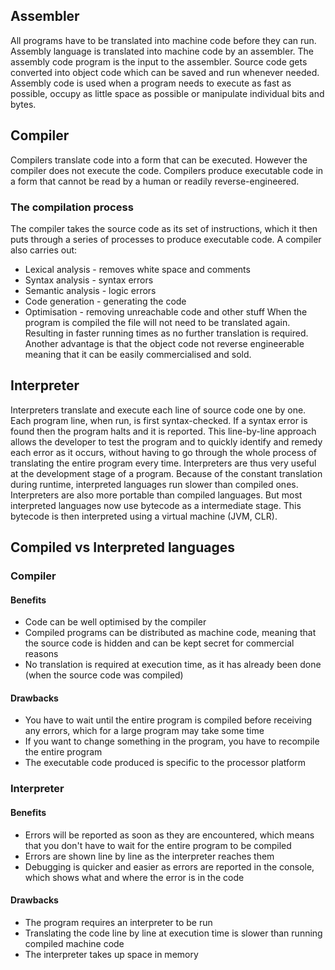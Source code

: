 ## Assembler
All programs have to be translated into machine code before they can run. Assembly language is translated into machine code by an assembler. The assembly code program is the input to the assembler. Source code gets converted into object code which can be saved and run whenever needed.
Assembly code is used when a program needs to execute as fast as possible, occupy as little space as possible or manipulate individual bits and bytes. 

## Compiler 
Compilers translate code into a form that can be executed. However the compiler does not execute the code. Compilers produce executable code in a form that cannot be read by a human or readily reverse-engineered. 

### The compilation process
The compiler takes the source code as its set of instructions, which it then puts through a series of processes to produce executable code. A compiler also carries out:
- Lexical analysis - removes white space and comments
- Syntax analysis - syntax errors
- Semantic analysis - logic errors
- Code generation - generating the code
- Optimisation - removing unreachable code and other stuff
When the program is compiled the file will not need to be translated again. Resulting in faster running times as no further translation is required. Another advantage is that the object code not reverse engineerable meaning that it can be easily commercialised and sold. 

## Interpreter
Interpreters translate and execute each line of source code one by one. 
Each program line, when run, is first syntax-checked. If a syntax error is found then the program halts and it is reported. 
This line-by-line approach allows the developer to test the program and to quickly identify and remedy each error as it occurs, without having to go through the whole process of translating the entire program every time. Interpreters are thus very useful at the development stage of a program. Because of the constant translation during runtime, interpreted languages run slower than compiled ones. Interpreters are also more portable than compiled languages. 
But most interpreted languages now use bytecode as a intermediate stage. This bytecode is then interpreted using a virtual machine (JVM, CLR).


## Compiled vs Interpreted languages

### Compiler

#### Benefits
-   Code can be well optimised by the compiler
-   Compiled programs can be distributed as machine code, meaning that the source code is hidden and can be kept secret for commercial reasons
-   No translation is required at execution time, as it has already been done (when the source code was compiled)

#### Drawbacks
-   You have to wait until the entire program is compiled before receiving any errors, which for a large program may take some time
-   If you want to change something in the program, you have to recompile the entire program
-   The executable code produced is specific to the processor platform

### Interpreter

#### Benefits
-   Errors will be reported as soon as they are encountered, which means that you don't have to wait for the entire program to be compiled
-   Errors are shown line by line as the interpreter reaches them
-   Debugging is quicker and easier as errors are reported in the console, which shows what and where the error is in the code

#### Drawbacks
-   The program requires an interpreter to be run
-   Translating the code line by line at execution time is slower than running compiled machine code
-   The interpreter takes up space in memory